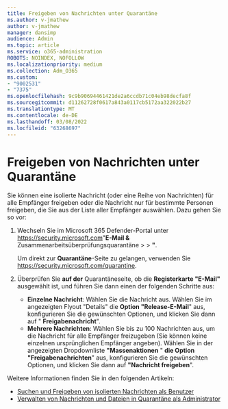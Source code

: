 ```yaml
---
title: Freigeben von Nachrichten unter Quarantäne
ms.author: v-jmathew
author: v-jmathew
manager: dansimp
audience: Admin
ms.topic: article
ms.service: o365-administration
ROBOTS: NOINDEX, NOFOLLOW
ms.localizationpriority: medium
ms.collection: Adm_O365
ms.custom:
- "9002531"
- "7375"
ms.openlocfilehash: 9c9b90694461421de2a6ccdb71c04eb98decfa8f
ms.sourcegitcommit: d11262728f0617a843a0117cb5172aa322022b27
ms.translationtype: MT
ms.contentlocale: de-DE
ms.lasthandoff: 03/08/2022
ms.locfileid: "63268697"
---
```

# <a name="release-quarantined-messages"></a>Freigeben von Nachrichten unter Quarantäne

Sie können eine isolierte Nachricht (oder eine Reihe von Nachrichten) für alle Empfänger freigeben oder die Nachricht nur für bestimmte Personen freigeben, die Sie aus der Liste aller Empfänger auswählen. Dazu gehen Sie so vor:

1. Wechseln Sie im Microsoft 365 Defender-Portal unter <https://security.microsoft.com>"**E-Mail &** Zusammenarbeitsüberprüfungsquarantäne \>  \> **"**.

   Um direkt zur **Quarantäne**-Seite zu gelangen, verwenden Sie <https://security.microsoft.com/quarantine>.

2. Überprüfen Sie **auf der** Quarantäneseite, ob die **Registerkarte "E-Mail"** ausgewählt ist, und führen Sie dann einen der folgenden Schritte aus:
   - **Einzelne Nachricht**: Wählen Sie die Nachricht aus. Wählen Sie im angezeigten Flyout "Details" die **Option "Release-E-Mail**" aus, konfigurieren Sie die gewünschten Optionen, und klicken Sie dann auf " **Freigabenachricht**".
   - **Mehrere Nachrichten**: Wählen Sie bis zu 100 Nachrichten aus, um die Nachricht für alle Empfänger freizugeben (Sie können keine einzelnen ursprünglichen Empfänger angeben). Wählen Sie in der angezeigten Dropdownliste **"Massenaktionen** " **die Option "Freigabenachrichten**" aus, konfigurieren Sie die gewünschten Optionen, und klicken Sie dann auf **"Nachricht freigeben**".

Weitere Informationen finden Sie in den folgenden Artikeln:

- [Suchen und Freigeben von isolierten Nachrichten als Benutzer](https://docs.microsoft.com/microsoft-365/security/office-365-security/find-and-release-quarantined-messages-as-a-user)
- [Verwalten von Nachrichten und Dateien in Quarantäne als Administrator](https://docs.microsoft.com/microsoft-365/security/office-365-security/manage-quarantined-messages-and-files)
